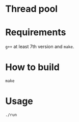 # Thread pool

# Requirements
<code>g++</code> at least 7th version and <code>make</code>.

# How to build
<code>make</code>

# Usage
<code>./run</code>
